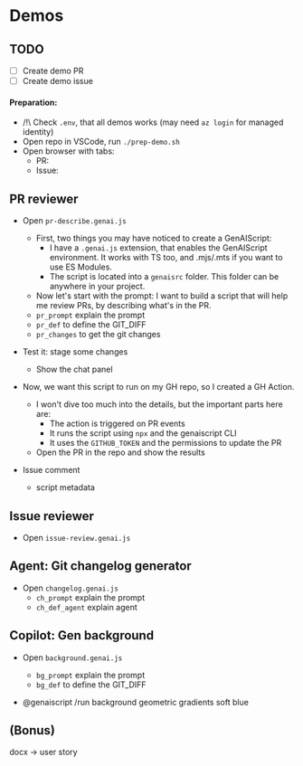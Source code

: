 # Demos

## TODO
- [ ] Create demo PR
- [ ] Create demo issue

#### Preparation:
- /!\ Check `.env`, that all demos works (may need `az login` for managed identity)
- Open repo in VSCode, run `./prep-demo.sh`
- Open browser with tabs:
  * PR: 
  * Issue:

## PR reviewer
- Open `pr-describe.genai.js`
  * First, two things you may have noticed to create a GenAIScript:
    - I have a `.genai.js` extension, that enables the GenAIScript environment. It works with TS too, and .mjs/.mts if you want to use ES Modules.
    - The script is located into a `genaisrc` folder. This folder can be anywhere in your project.
  * Now let's start with the prompt: I want to build a script that will help me review PRs, by describing what's in the PR.
  * `pr_prompt` explain the prompt
  * `pr_def` to define the GIT_DIFF
  * `pr_changes` to get the git changes

- Test it: stage some changes
  * Show the chat panel

- Now, we want this script to run on my GH repo, so I created a GH Action.
  * I won't dive too much into the details, but the important parts here are:
    - The action is triggered on PR events
    - It runs the script using `npx` and the genaiscript CLI
    - It uses the `GITHUB_TOKEN` and the permissions to update the PR
  * Open the PR in the repo and show the results

- Issue comment
  * script metadata

## Issue reviewer
- Open `issue-review.genai.js`



## Agent: Git changelog generator
- Open `changelog.genai.js`
  * `ch_prompt` explain the prompt
  * `ch_def_agent` explain agent

## Copilot: Gen background
- Open `background.genai.js`
  * `bg_prompt` explain the prompt
  * `bg_def` to define the GIT_DIFF

- @genaiscript /run background geometric gradients soft blue





## (Bonus)
docx -> user story